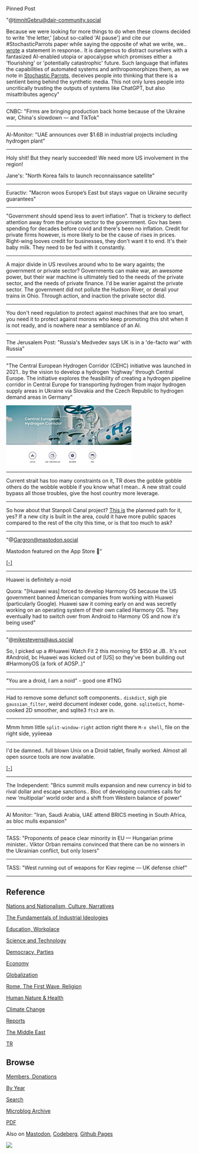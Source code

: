 Pinned Post

"@timnitGebru@dair-community.social

Because we were looking for more things to do when these clowns
decided to write 'the letter,' [about so-called 'AI pause'] and cite
our \#StochasticParrots paper while saying the opposite of what we
write, we.. [wrote](https://www.dair-institute.org/blog/letter-statement-March2023)
a statement in response.. It is dangerous to distract ourselves with a fantasized
AI-enabled utopia or apocalypse which promises either a 'flourishing' or
'potentially catastrophic' future. Such language that inflates the capabilities
of automated systems and anthropomorphizes them, as we note in [Stochastic Parrots](https://dl.acm.org/doi/abs/10.1145/3442188.3445922), 
deceives people into thinking that there is a sentient being behind the
synthetic media. This not only lures people into uncritically trusting
the outputs of systems like ChatGPT, but also misattributes agency"

---

CNBC: "Firms are bringing production back home because of the Ukraine
war, China's slowdown — and TikTok"

---

Al-Monitor: "UAE announces over $1.6B in industrial projects including
hydrogen plant"

---

Holy shit! But they nearly succeeded! We need more US involvement in the region!

Jane's: "North Korea fails to launch reconnaissance satellite"

---

Euractiv: "Macron woos Europe’s East but stays vague on Ukraine
security guarantees"

---

"Government should spend less to avert inflation". That is trickery to
deflect attention away from the private sector to the government. Gov
has been spending for decades before covid and there's been no
inflation. Credit for private firms however, is more likely to be the
cause of rises in prices. Right-wing looves credit for businesses,
they don't want it to end. It's their baby milk. They need to be fed
with it constantly.

---

A major divide in US revolves around who to be wary againts; the
government or private sector? Governments can make war, an awesome
power, but their war machine is ultimately tied to the needs of the
private sector, and the needs of private finance. I'd be warier
against the private sector. The government did not pollute the Hudson
River, or derail your trains in Ohio. Through action, and inaction the
private sector did.

---

You don't need regulation to protect against machines that are too
smart, you need it to protect against morons who keep promoting this
shit when it is not ready, and is nowhere near a semblance of an AI.

---

The Jerusalem Post: "Russia's Medvedev says UK is in a 'de-facto war'
with Russia"

---

"The Central European Hydrogen Corridor (CEHC) initiative was launched
in 2021..  by the vision to develop a hydrogen 'highway' through
Central Europe. The initiative explores the feasibility of creating a
hydrogen pipeline corridor in Central Europe for transporting hydrogen
from major hydrogen supply areas in Ukraine via Slovakia and the Czech
Republic to hydrogen demand areas in Germany"

<img width='340' src='mbl/2023/centralh2-1.jpg'/> 

---

Current strait has too many constraints on it, TR does the gobble
gobble others do the wobble wobble if you know what I mean.. A new
strait could bypass all those troubles, give the host country more
leverage.

---

So how about that Stanpoli Canal project? [This is](mbl/2023/trcanal1.jpg)
the planned path for it, yes? If a new city is built in the area,
could it have more public spaces compared to the rest of the city this time,
or is that too much to ask?

---

"@Gargron@mastodon.social

Mastodon featured on the App Store 🙂"

[[-]](https://apps.apple.com/us/story/id1668483560)

---

Huawei is definitely a-noid

Quora: "[Huawei was] forced to develop Harmony OS because the US
government banned American companies from working with Huawei
(particularly Google). Huawei saw it coming early on and was secretly
working on an operating system of their own called Harmony OS. They
eventually had to switch over from Android to Harmony OS and now it's
being used"

---

"@mikestevens@aus.social

So, I picked up a #Huawei Watch Fit 2 this morning for $150 at
JB.. It's not #Android, bc Huawei was kicked out of [US] so they've
been building out #HarmonyOS (a fork of AOSP..)"

---

"You are a droid, I am a noid" - good one \#TNG

---

Had to remove some defunct soft components.. `diskdict`, sigh pie
`gaussian_filter`, weird document indexer code, gone. `sqlitedict`,
home-cooked 2D smoother, and sqlite3 `fts3` are in.

---

Mmm hmm little `split-window-right` action right there `M-x shell`,
file on the right side, yyiieeaa

---

I'd be damned.. full blown Unix on a Droid tablet, finally worked. Almost
all open source tools are now available. 

[[-]](mbl/2023/termux1.jpg)

---

The Independent: "Brics summit mulls expansion and new currency in bid
to rival dollar and escape sanctions.. Bloc of developing countries
calls for new ‘multipolar’ world order and a shift from Western
balance of power"

---

Al Monitor: "Iran, Saudi Arabia, UAE attend BRICS meeting in South
Africa, as bloc mulls expansion"

---

TASS: "Proponents of peace clear minority in EU — Hungarian prime
minister.. Viktor Orban remains convinced that there can be no winners
in the Ukrainian conflict, but only losers"

---

TASS: "West running out of weapons for Kiev regime — UK defense chief"

---

## Reference

[Nations and Nationalism, Culture, Narratives](0119/2013/02/nations-and-nationalism.html)

[The Fundamentals of Industrial Ideologies](0119/2011/04/fundamentals-of-industrial-ideologies.html)

[Education, Workplace](0119/2017/09/education-workplace.html)

[Science and Technology](0119/2018/09/science-technology.html)

[Democracy, Parties](0119/2016/11/democracy.html)

[Economy](2021/01/economy.html)

[Globalization](0119/2018/09/globalization.html)

[Rome, The First Wave, Religion](0119/2017/12/rome.html)

[Human Nature & Health](2020/07/human-nature.html)

[Climate Change](2022/01/climate.html)

[Reports](2021/01/reports.html)

[The Middle East](0119/2019/07/middleeast.html)

[TR](../tr/index.html)

## Browse

[Members, Donations](2022/08/members.html)

[By Year](years.html)

[Search](search.html)

[Microblog Archive](mbl/index.html)

[PDF](https://drive.google.com/uc?export=view&id=1FSi-1MnqXVq_PVTEXzzflwN8-7h92N_R)

Also on 
[Mastodon](https://masto.ai/@muratk3n),
[Codeberg](https://muratk5n.codeberg.page/en/),
[Github Pages](https://muratk5n.github.io/thirdwave/en/)

<img src='https://drive.google.com/uc?export=view&id=1zsIeciFSvlr-sWB84Tc0mfZ_NYqn9VQx'/> 




